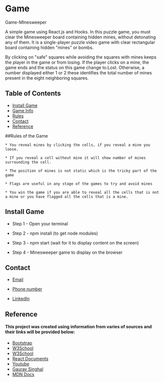 # Game
 
 Game-MInesweeper
 
A simple game using React.js and Hooks.
In this puzzle game, you must clear the Minesweeper board containing hidden mines, without detonating any of them. 
It is a single-player puzzle video game with clear rectangular board containing hidden "mines" or bombs. 

By clicking on "safe" squares while avoiding the squares with mines keeps the player in the game or from losing.
If the player clicks on a mine, the game ends and the status on this game change to:Lost.
Otherwise, a number displayed either  1 or 2  these identifies the total number of mines present in the eight neighboring squares.


 ## Table of Contents 

 * [Install Game](#install-game)    
 * [Game Info](#Game-Minesweepre)
 * [Rules](#Rules-of-the-game)   
 * [Contact](#contact)
 * [Reference](#reference)  
 
 
 ##Rules of the Game
 
    * You reveal mines by clicking the cells, if you reveal a mine you loose.
    
    * If you reveal a cell without mine it will show number of mines surrounding the cell.   
    
    * The position of mines is not static which is the tricky part of the game
    
    * Flags are useful in any stage of the games to try and avoid mines  
    
    * You win the game if you are able to reveal all the cells that is not a mine or you have flagged all the cells that is a mine.
   
 
 ## Install Game
 
   * Step 1 - Open your terminal
   
   * Step 2 - npm install (to get node modules)
   
   * Step 3 - npm start (wait for it to display content on the screen)
   
   * Step 4 - Minesweeper game to display on the browser
   
  ## Contact

  * [Email](sitholejosiah7@gmail.com)
  
  * [Phone number](+27603191619)

  * [LinkedIn](https://www.linkedin.com/in/josiah-sithole-40480b222/)
  
   ## Reference
  
  #### This project was created using information from varies of sources and their links will be provided below:
  
  * [Bootstrap](https://getbootstrap.com/docs/5.1/getting-started/introduction/)
  * [W3School](https://www.w3schools.com/react/react_getstarted.asp)
  * [W3School](https://www.w3schools.com/js/js_intro.asp)
  * [React Documents](https://reactjs.org/docs/components-and-props.html)
  * [Youtube](https://www.youtube.com/watch?v=tfz1TssUfzM)
  * [Gaurav Singhal](https://www.pluralsight.com/guides/how-to-render-%22a%22-with-optional-href-in-react)
  * [MDN Docs](https://developer.mozilla.org/en-US/docs/Web/CSS/grid-column)
  
  
